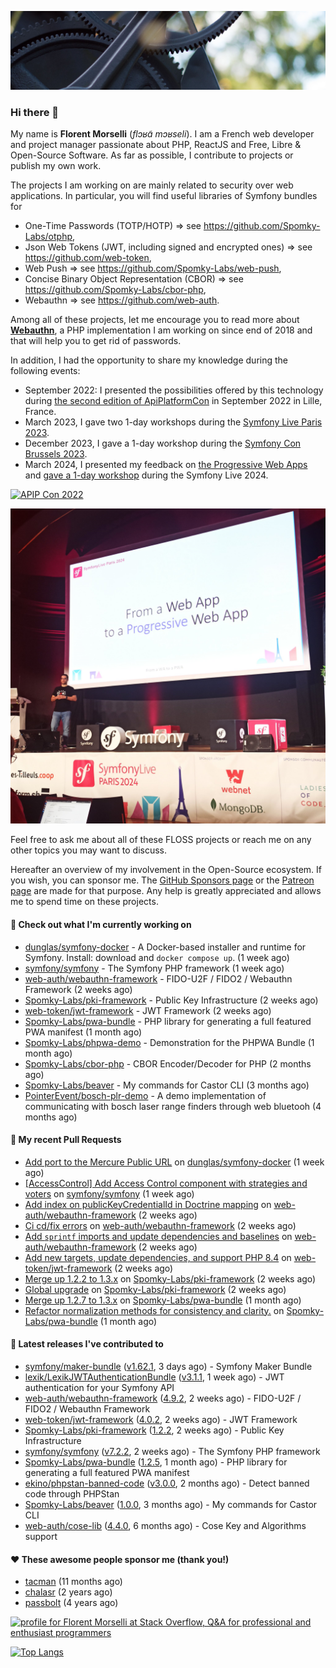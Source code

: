 ![Cover image](1.webp)

### Hi there 👋

My name is **Florent Morselli** (*flɔʁɑ̃ mɔʁseli*). I am a French web developer and project manager passionate about PHP, ReactJS and Free, Libre & Open-Source Software.
As far as possible, I contribute to projects or publish my own work.

The projects I am working on are mainly related to security over web applications. In particular, you will find useful libraries of Symfony bundles for
* One-Time Passwords (TOTP/HOTP) => see https://github.com/Spomky-Labs/otphp,
* Json Web Tokens (JWT, including signed and encrypted ones) => see https://github.com/web-token,
* Web Push => see https://github.com/Spomky-Labs/web-push,
* Concise Binary Object Representation (CBOR) => see https://github.com/Spomky-Labs/cbor-php,
* Webauthn => see https://github.com/web-auth.

Among all of these projects, let me encourage you to read more about [**Webauthn**](https://github.com/web-auth), a PHP implementation I am working on since end of 2018 and that will help you to get rid of passwords.

In addition, I had the opportunity to share my knowledge during the following events:

* September 2022: I presented the possibilities offered by this technology during [the second edition of ApiPlatformCon](https://youtu.be/Y2_0omg1CFk) in September 2022 in Lille, France.
* March 2023, I gave two 1-day workshops during the [Symfony Live Paris 2023](https://live.symfony.com/2023-paris/workshop/maximiser-la-securite-de-vos-applications-avec-le-bundle-security).
* December 2023, I gave a 1-day workshop during the [Symfony Con Brussels 2023](https://live.symfony.com/2023-brussels-con/workshop/road-to-safer-applications).
* March 2024, I presented my feedback on [the Progressive Web Apps](https://live.symfony.com/2024-paris/schedule/de-web-app-a-progressive-web-app) and [gave a 1-day workshop](https://live.symfony.com/2024-paris/workshop#securite-amelioree-et-webauthn-avec-symfony-2) during the Symfony Live 2024.

[![APIP Con 2022](https://user-images.githubusercontent.com/1091072/191684778-b9e26104-038d-45c2-a1b3-287233d15ecc.jpg)](https://api-platform.com/con/2022/conferences/webauthn-se-debarrasser-des-mots-de-passe-definitivement/)

[![Symfony Live 2024](Symfony%20Live%202024.png)](https://symfony.com/blog/symfonylive-paris-2024-from-web-app-to-progressive-web-app)


Feel free to ask me about all of these FLOSS projects or reach me on any other topics you may want to discuss.

Hereafter an overview of my involvement in the Open-Source ecosystem.
If you wish, you can sponsor me. The [GitHub Sponsors page](https://github.com/sponsors/Spomky/) or the [Patreon page](https://www.patreon.com/FlorentMorselli) are made for that purpose. Any help is greatly appreciated and allows me to spend time on these projects.

#### 👷 Check out what I'm currently working on

- [dunglas/symfony-docker](https://github.com/dunglas/symfony-docker) - A Docker-based installer and runtime for Symfony. Install: download and `docker compose up`. (1 week ago)
- [symfony/symfony](https://github.com/symfony/symfony) - The Symfony PHP framework (1 week ago)
- [web-auth/webauthn-framework](https://github.com/web-auth/webauthn-framework) - FIDO-U2F / FIDO2 / Webauthn Framework (2 weeks ago)
- [Spomky-Labs/pki-framework](https://github.com/Spomky-Labs/pki-framework) - Public Key Infrastructure (2 weeks ago)
- [web-token/jwt-framework](https://github.com/web-token/jwt-framework) - JWT Framework (2 weeks ago)
- [Spomky-Labs/pwa-bundle](https://github.com/Spomky-Labs/pwa-bundle) - PHP library for generating a full featured PWA manifest (1 month ago)
- [Spomky-Labs/phpwa-demo](https://github.com/Spomky-Labs/phpwa-demo) - Demonstration for the PHPWA Bundle (1 month ago)
- [Spomky-Labs/cbor-php](https://github.com/Spomky-Labs/cbor-php) - CBOR Encoder/Decoder for PHP (2 months ago)
- [Spomky-Labs/beaver](https://github.com/Spomky-Labs/beaver) - My commands for Castor CLI (3 months ago)
- [PointerEvent/bosch-plr-demo](https://github.com/PointerEvent/bosch-plr-demo) - A demo implementation of communicating with bosch laser range finders through web bluetooh (4 months ago)

#### 🔨 My recent Pull Requests

- [Add port to the Mercure Public URL](https://github.com/dunglas/symfony-docker/pull/716) on [dunglas/symfony-docker](https://github.com/dunglas/symfony-docker) (1 week ago)
- [[AccessControl] Add Access Control component with strategies and voters](https://github.com/symfony/symfony/pull/59439) on [symfony/symfony](https://github.com/symfony/symfony) (1 week ago)
- [Add index on publicKeyCredentialId in Doctrine mapping](https://github.com/web-auth/webauthn-framework/pull/670) on [web-auth/webauthn-framework](https://github.com/web-auth/webauthn-framework) (2 weeks ago)
- [Ci cd/fix errors](https://github.com/web-auth/webauthn-framework/pull/669) on [web-auth/webauthn-framework](https://github.com/web-auth/webauthn-framework) (2 weeks ago)
- [Add `sprintf` imports and update dependencies and baselines](https://github.com/web-auth/webauthn-framework/pull/668) on [web-auth/webauthn-framework](https://github.com/web-auth/webauthn-framework) (2 weeks ago)
- [Add new targets, update dependencies, and support PHP 8.4](https://github.com/web-token/jwt-framework/pull/599) on [web-token/jwt-framework](https://github.com/web-token/jwt-framework) (2 weeks ago)
- [Merge up 1.2.2 to 1.3.x](https://github.com/Spomky-Labs/pki-framework/pull/61) on [Spomky-Labs/pki-framework](https://github.com/Spomky-Labs/pki-framework) (2 weeks ago)
- [Global upgrade](https://github.com/Spomky-Labs/pki-framework/pull/60) on [Spomky-Labs/pki-framework](https://github.com/Spomky-Labs/pki-framework) (2 weeks ago)
- [Merge up 1.2.7 to 1.3.x](https://github.com/Spomky-Labs/pwa-bundle/pull/258) on [Spomky-Labs/pwa-bundle](https://github.com/Spomky-Labs/pwa-bundle) (1 month ago)
- [Refactor normalization methods for consistency and clarity.](https://github.com/Spomky-Labs/pwa-bundle/pull/257) on [Spomky-Labs/pwa-bundle](https://github.com/Spomky-Labs/pwa-bundle) (1 month ago)

#### 🔭 Latest releases I've contributed to

- [symfony/maker-bundle](https://github.com/symfony/maker-bundle) ([v1.62.1](https://github.com/symfony/maker-bundle/releases/tag/v1.62.1), 3 days ago) - Symfony Maker Bundle
- [lexik/LexikJWTAuthenticationBundle](https://github.com/lexik/LexikJWTAuthenticationBundle) ([v3.1.1](https://github.com/lexik/LexikJWTAuthenticationBundle/releases/tag/v3.1.1), 1 week ago) - JWT authentication for your Symfony API
- [web-auth/webauthn-framework](https://github.com/web-auth/webauthn-framework) ([4.9.2](https://github.com/web-auth/webauthn-framework/releases/tag/4.9.2), 2 weeks ago) - FIDO-U2F / FIDO2 / Webauthn Framework
- [web-token/jwt-framework](https://github.com/web-token/jwt-framework) ([4.0.2](https://github.com/web-token/jwt-framework/releases/tag/4.0.2), 2 weeks ago) - JWT Framework
- [Spomky-Labs/pki-framework](https://github.com/Spomky-Labs/pki-framework) ([1.2.2](https://github.com/Spomky-Labs/pki-framework/releases/tag/1.2.2), 2 weeks ago) - Public Key Infrastructure
- [symfony/symfony](https://github.com/symfony/symfony) ([v7.2.2](https://github.com/symfony/symfony/releases/tag/v7.2.2), 2 weeks ago) - The Symfony PHP framework
- [Spomky-Labs/pwa-bundle](https://github.com/Spomky-Labs/pwa-bundle) ([1.2.5](https://github.com/Spomky-Labs/pwa-bundle/releases/tag/1.2.5), 1 month ago) - PHP library for generating a full featured PWA manifest
- [ekino/phpstan-banned-code](https://github.com/ekino/phpstan-banned-code) ([v3.0.0](https://github.com/ekino/phpstan-banned-code/releases/tag/v3.0.0), 2 months ago) - Detect banned code through PHPStan
- [Spomky-Labs/beaver](https://github.com/Spomky-Labs/beaver) ([1.0.0](https://github.com/Spomky-Labs/beaver/releases/tag/1.0.0), 3 months ago) - My commands for Castor CLI
- [web-auth/cose-lib](https://github.com/web-auth/cose-lib) ([4.4.0](https://github.com/web-auth/cose-lib/releases/tag/4.4.0), 6 months ago) - Cose Key and Algorithms support

#### ❤️ These awesome people sponsor me (thank you!)

- [tacman](https://github.com/tacman) (11 months ago)
- [chalasr](https://github.com/chalasr) (2 years ago)
- [passbolt](https://github.com/passbolt) (4 years ago)

<a href="https://stackoverflow.com/users/2157818/florent-morselli"><img src="https://stackoverflow.com/users/flair/2157818.png" width="208" height="58" alt="profile for Florent Morselli at Stack Overflow, Q&amp;A for professional and enthusiast programmers" title="profile for Florent Morselli at Stack Overflow, Q&amp;A for professional and enthusiast programmers"></a>

[![Top Langs](https://wakatime.com/share/@Spomky/aa41d408-c524-4a5f-936d-0b9446698abd.svg)](https://wakatime.com/@Spomky)
